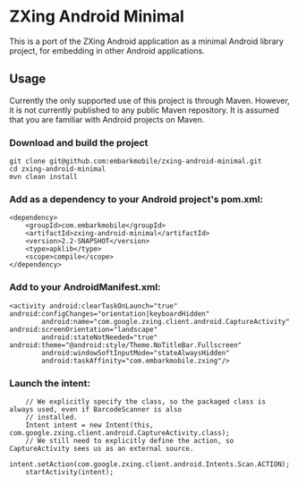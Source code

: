# ZXing Android Minimal

This is a port of the ZXing Android application as a minimal Android library project, for embedding in other Android
applications.

## Usage

Currently the only supported use of this project is through Maven. However, it is not currently published to any
public Maven repository. It is assumed that you are familiar with Android projects on Maven.

### Download and build the project

    git clone git@github.com:embarkmobile/zxing-android-minimal.git
    cd zxing-android-minimal
    mvn clean install

### Add as a dependency to your Android project's pom.xml:

    <dependency>
        <groupId>com.embarkmobile</groupId>
        <artifactId>zxing-android-minimal</artifactId>
        <version>2.2-SNAPSHOT</version>
        <type>apklib</type>
        <scope>compile</scope>
    </dependency>

### Add to your AndroidManifest.xml:

    <activity android:clearTaskOnLaunch="true" android:configChanges="orientation|keyboardHidden"
            android:name="com.google.zxing.client.android.CaptureActivity" android:screenOrientation="landscape"
            android:stateNotNeeded="true" android:theme="@android:style/Theme.NoTitleBar.Fullscreen"
            android:windowSoftInputMode="stateAlwaysHidden"
            android:taskAffinity="com.embarkmobile.zxing"/>

### Launch the intent:

        // We explicitly specify the class, so the packaged class is always used, even if BarcodeScanner is also
        // installed.
        Intent intent = new Intent(this, com.google.zxing.client.android.CaptureActivity.class);
        // We still need to explicitly define the action, so CaptureActivity sees us as an external source.
        intent.setAction(com.google.zxing.client.android.Intents.Scan.ACTION);
        startActivity(intent);
